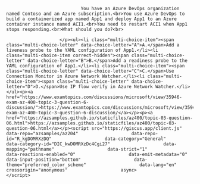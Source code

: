 <p class="card-text">
							
								You have an Azure DevOps organization named Contoso and an Azure subscription.<br>You use Azure DevOps to build a containerized app named App1 and deploy App1 to an Azure container instance named ACI1.<br>You need to restart ACI1 when App1 stops responding.<br>What should you do?<br>
							
						</p><ul><li class="multi-choice-item"><span class="multi-choice-letter" data-choice-letter="A">A.</span>Add a liveness probe to the YAML configuration of App1.</li><li class="multi-choice-item correct-hidden"><span class="multi-choice-letter" data-choice-letter="B">B.</span>Add a readiness probe to the YAML configuration of App1.</li><li class="multi-choice-item"><span class="multi-choice-letter" data-choice-letter="C">C.</span>Use Connection Monitor in Azure Network Watcher.</li><li class="multi-choice-item"><span class="multi-choice-letter" data-choice-letter="D">D.</span>Use IP flow verify in Azure Network Watcher.</li></ul><p><a href="https://www.examtopics.com/discussions/microsoft/view/35946-exam-az-400-topic-3-question-6-discussion/">https://www.examtopics.com/discussions/microsoft/view/35946-exam-az-400-topic-3-question-6-discussion/</a></p><p><a href="https://azsamples.github.io/staticfiles/az400/topic-03-question-06.html">https://azsamples.github.io/staticfiles/az400/topic-03-question-06.html</a></p><script src="https://giscus.app/client.js"                    data-repo="azsamples/az204"                    data-repo-id="R_kgDOMRXzDQ"                    data-category="General"                    data-category-id="DIC_kwDOMRXzDc4Cgi27"                    data-mapping="pathname"                    data-strict="1"                    data-reactions-enabled="0"                    data-emit-metadata="0"                    data-input-position="bottom"                    data-theme="preferred_color_scheme"                    data-lang="en"                    crossorigin="anonymous"                    async>                    </script>